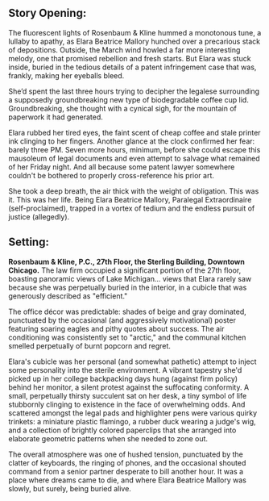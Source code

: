 ## Story Opening:

The fluorescent lights of Rosenbaum & Kline hummed a monotonous tune, a lullaby to apathy, as Elara Beatrice Mallory hunched over a precarious stack of depositions. Outside, the March wind howled a far more interesting melody, one that promised rebellion and fresh starts. But Elara was stuck inside, buried in the tedious details of a patent infringement case that was, frankly, making her eyeballs bleed.

She’d spent the last three hours trying to decipher the legalese surrounding a supposedly groundbreaking new type of biodegradable coffee cup lid. Groundbreaking, she thought with a cynical sigh, for the mountain of paperwork it had generated.

Elara rubbed her tired eyes, the faint scent of cheap coffee and stale printer ink clinging to her fingers. Another glance at the clock confirmed her fear: barely three PM. Seven more hours, minimum, before she could escape this mausoleum of legal documents and even attempt to salvage what remained of her Friday night. And all because some patent lawyer somewhere couldn't be bothered to properly cross-reference his prior art.

She took a deep breath, the air thick with the weight of obligation. This was it. This was her life. Being Elara Beatrice Mallory, Paralegal Extraordinaire (self-proclaimed), trapped in a vortex of tedium and the endless pursuit of justice (allegedly).
## Setting:

**Rosenbaum & Kline, P.C., 27th Floor, the Sterling Building, Downtown Chicago.** The law firm occupied a significant portion of the 27th floor, boasting panoramic views of Lake Michigan… views that Elara rarely saw because she was perpetually buried in the interior, in a cubicle that was generously described as "efficient."

The office décor was predictable: shades of beige and gray dominated, punctuated by the occasional (and aggressively motivational) poster featuring soaring eagles and pithy quotes about success. The air conditioning was consistently set to "arctic," and the communal kitchen smelled perpetually of burnt popcorn and regret.

Elara's cubicle was her personal (and somewhat pathetic) attempt to inject some personality into the sterile environment. A vibrant tapestry she'd picked up in her college backpacking days hung (against firm policy) behind her monitor, a silent protest against the suffocating conformity. A small, perpetually thirsty succulent sat on her desk, a tiny symbol of life stubbornly clinging to existence in the face of overwhelming odds. And scattered amongst the legal pads and highlighter pens were various quirky trinkets: a miniature plastic flamingo, a rubber duck wearing a judge's wig, and a collection of brightly colored paperclips that she arranged into elaborate geometric patterns when she needed to zone out.

The overall atmosphere was one of hushed tension, punctuated by the clatter of keyboards, the ringing of phones, and the occasional shouted command from a senior partner desperate to bill another hour. It was a place where dreams came to die, and where Elara Beatrice Mallory was slowly, but surely, being buried alive.
